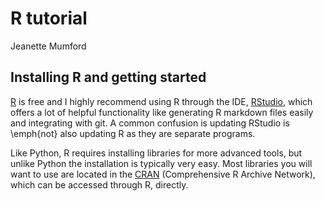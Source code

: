 # R tutorial
Jeanette Mumford  

## Installing R and getting started
[R](https://www.r-project.org/) is free and I highly recommend using R through the IDE, [RStudio](https://www.rstudio.com/), which offers a lot of helpful functionality like generating R markdown files easily and integrating with git.  A common confusion is updating RStudio is \emph{not} also updating R as they are separate programs.

Like Python, R requires installing libraries for more advanced tools, but unlike Python the installation is typically very easy.  Most libraries you will want to use are located in the [CRAN](https://cran.r-project.org/) (Comprehensive R Archive Network), which can be accessed through R, directly.
